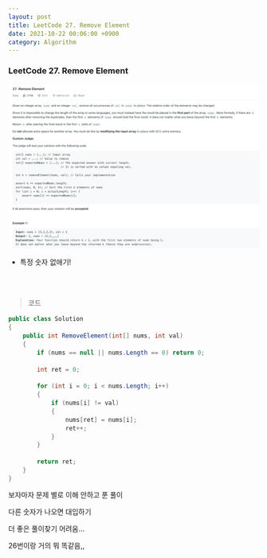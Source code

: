 ```yaml
---
layout: post
title: LeetCode 27. Remove Element
date: 2021-10-22 00:06:00 +0900
category: Algorithm
---
```

### LeetCode 27. Remove Element


![](/assets/img/leetcode/27.png)

- 특정 숫자 없애기!

<br><br>

>코드

```c#
public class Solution
{
    public int RemoveElement(int[] nums, int val)
    {
        if (nums == null || nums.Length == 0) return 0;

        int ret = 0;

        for (int i = 0; i < nums.Length; i++)
        {
            if (nums[i] != val)
            {
                nums[ret] = nums[i];
                ret++;
            }
        }

        return ret;
    }
}
```

보자마자 문제 별로 이해 안하고 푼 풀이

다른 숫자가 나오면 대입하기

더 좋은 풀이찾기 어려움...

26번이랑 거의 뭐 똑같음,,

<br><br>
